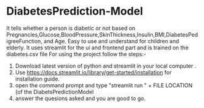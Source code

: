 # DiabetesPrediction-Model
It tells whether a person is diabetic or not based on Pregnancies,Glucose,BloodPressure,SkinThickness,Insulin,BMI,DiabetesPedigreeFunction, and Age.
Easy to use and understand for children and elderly.
It uses streamlit for the ui and frontend part and is trained on the diabetes.csv file 
For using the project follow the steps:-
1) Download latest version of python and streamlit in your local computer .
2) Use https://docs.streamlit.io/library/get-started/installation for installation guide.
3) open the command prompt and type  "streamlit run " + FILE LOCATION (of the DiabetsPredictionModel
4) answer the quesions asked and you are good to go.
